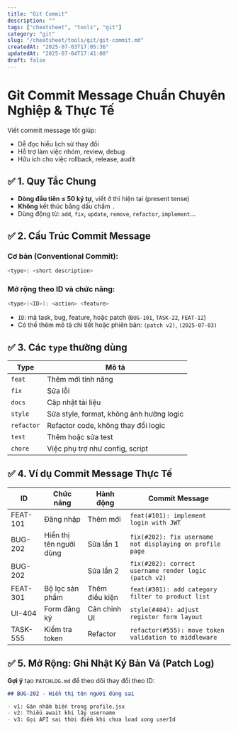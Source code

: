 ```yaml
---
title: "Git Commit"
description: ""
tags: ["cheatsheet", "tools", "git"]
category: "git"
slug: "/cheatsheet/tools/git/git-commit.md"
createdAt: "2025-07-03T17:05:36"
updatedAt: "2025-07-04T17:41:08"
draft: false
---
```

# Git Commit Message Chuẩn Chuyên Nghiệp & Thực Tế

Viết commit message tốt giúp:

- Dễ đọc hiểu lịch sử thay đổi
- Hỗ trợ làm việc nhóm, review, debug
- Hữu ích cho việc rollback, release, audit

## ✅ 1. Quy Tắc Chung

- **Dòng đầu tiên ≤ 50 ký tự**, viết ở thì hiện tại (present tense)
- **Không** kết thúc bằng dấu chấm `.`
- Dùng động từ: `add`, `fix`, `update`, `remove`, `refactor`, `implement`...

## ✅ 2. Cấu Trúc Commit Message

### Cơ bản (Conventional Commit):

```bash
<type>: <short description>
```

### Mở rộng theo ID và chức năng:

```bash
<type>(<ID>): <action> <feature>
```

- `ID`: mã task, bug, feature, hoặc patch (`BUG-101`, `TASK-22`, `FEAT-12`)
- Có thể thêm mô tả chi tiết hoặc phiên bản: `(patch v2)`, `(2025-07-03)`

## ✅ 3. Các `type` thường dùng

| Type       | Mô tả                                    |
| ---------- | ---------------------------------------- |
| `feat`     | Thêm mới tính năng                       |
| `fix`      | Sửa lỗi                                  |
| `docs`     | Cập nhật tài liệu                        |
| `style`    | Sửa style, format, không ảnh hưởng logic |
| `refactor` | Refactor code, không thay đổi logic      |
| `test`     | Thêm hoặc sửa test                       |
| `chore`    | Việc phụ trợ như config, script          |

## ✅ 4. Ví dụ Commit Message Thực Tế

| ID       | Chức năng               | Hành động      | Commit Message                                           |
| -------- | ----------------------- | -------------- | -------------------------------------------------------- |
| FEAT-101 | Đăng nhập               | Thêm mới       | `feat(#101): implement login with JWT`                   |
| BUG-202  | Hiển thị tên người dùng | Sửa lần 1      | `fix(#202): fix username not displaying on profile page` |
| BUG-202  |                         | Sửa lần 2      | `fix(#202): correct username render logic (patch v2)`    |
| FEAT-301 | Bộ lọc sản phẩm         | Thêm điều kiện | `feat(#301): add category filter to product list`        |
| UI-404   | Form đăng ký            | Căn chỉnh UI   | `style(#404): adjust register form layout`               |
| TASK-555 | Kiểm tra token          | Refactor       | `refactor(#555): move token validation to middleware`    |

## ✅ 5. Mở Rộng: Ghi Nhật Ký Bản Vá (Patch Log)

**Gợi ý** tạo `PATCHLOG.md` để theo dõi thay đổi theo ID:

```markdown
## BUG-202 - Hiển thị tên người dùng sai

- v1: Gán nhầm biến trong profile.jsx
- v2: Thiếu await khi lấy username
- v3: Gọi API sai thời điểm khi chưa load xong userId
```
